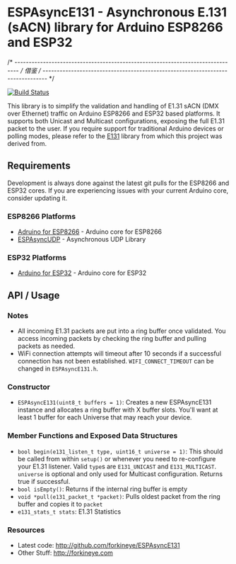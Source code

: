 # ESPAsyncE131 - Asynchronous E.131 (sACN) library for Arduino ESP8266 and ESP32

/* ------------------------------------------------------------------------------- */
                                    借鉴
/* ------------------------------------------------------------------------------- */

[![Build Status](https://travis-ci.org/forkineye/ESPAsyncE131.svg?branch=master)](https://travis-ci.org/forkineye/ESPAsyncE131)

This library is to simplify the validation and handling of E1.31 sACN (DMX over Ethernet) traffic on Arduino ESP8266 and ESP32 based platforms.  It supports both Unicast and Multicast configurations, exposing the full E1.31 packet to the user.  If you require support for traditional Arduino devices or polling modes, please refer to the [E131](https://github.com/forkineye/E131) library from which this project was derived from.

## Requirements

Development is always done against the latest git pulls for the ESP8266 and ESP32 cores.  If you are experiencing issues with your current Arduino core, consider updating it.

### ESP8266 Platforms

- [Adruino for ESP8266](https://github.com/esp8266/Arduino) - Arduino core for ESP8266
- [ESPAsyncUDP](https://github.com/me-no-dev/ESPAsyncUDP) - Asynchronous UDP Library

### ESP32 Platforms

- [Arduino for ESP32](https://github.com/espressif/arduino-esp32) - Arduino core for ESP32

## API / Usage

### Notes

- All incoming E1.31 packets are put into a ring buffer once validated.  You access incoming packets by checking the ring buffer and pulling packets as needed.
- WiFi connection attempts will timeout after 10 seconds if a successful connection has not been established.  ```WIFI_CONNECT_TIMEOUT``` can be changed in ```ESPAsyncE131.h```.

### Constructor

- ```ESPAsyncE131(uint8_t buffers = 1)```: Creates a new ESPAsyncE131 instance and allocates a ring buffer with X buffer slots.  You'll want at least 1 buffer for each Universe that may reach your device.

### Member Functions and Exposed Data Structures

- ```bool begin(e131_listen_t type, uint16_t universe = 1)```: This should be called from within ```setup()``` or whenever you need to re-configure your E1.31 listener.  Valid ```type```s are ```E131_UNICAST``` and ```E131_MULTICAST```.  ```universe``` is optional and only used for Multicast configuration.  Returns true if successful.
- ```bool isEmpty()```:  Returns if the internal ring buffer is empty
- ```void *pull(e131_packet_t *packet)```: Pulls oldest packet from the ring buffer and copies it to ```packet```
- ```e131_stats_t stats```: E1.31 Statistics

### Resources

- Latest code: <http://github.com/forkineye/ESPAsyncE131>
- Other Stuff: <http://forkineye.com>

